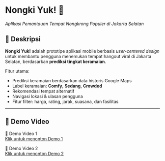 # Nongki Yuk! 🍹
*Aplikasi Pemantauan Tempat Nongkrong Populer di Jakarta Selatan*

## 📱 Deskripsi
**Nongki Yuk!** adalah prototipe aplikasi mobile berbasis _user-centered design_ untuk membantu pengguna menemukan tempat hangout viral di Jakarta Selatan, berdasarkan **prediksi tingkat keramaian**.

Fitur utama:
- Prediksi keramaian berdasarkan data historis Google Maps
- Label keramaian: **Comfy**, **Sedang**, **Crowded**
- Rekomendasi tempat alternatif
- Navigasi lokasi & ulasan pengguna
- Fitur filter: harga, rating, jarak, suasana, dan fasilitas

---

## 🎥 Demo Video
🎥 Demo Video 1  
[Klik untuk menonton Demo 1](https://drive.google.com/file/d/1WK1BszLU16zPLoYw-wJa-T7_4M7J7Fhk/view?usp=drive_link)

🎥 Demo Video 2  
[Klik untuk menonton Demo 2](https://drive.google.com/file/d/1mEHqj42nvBjzgmQ5x4OwQ6WoYV6wO_eI/view?usp=drive_link)
